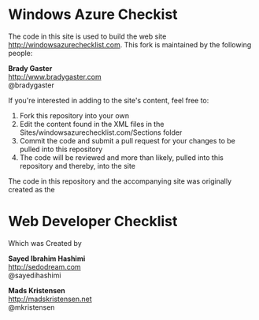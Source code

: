 ﻿# Windows Azure Checkist

The code in this site is used to build the web site http://windowsazurechecklist.com. This fork is maintained by the following people:

**Brady Gaster**  
http://www.bradygaster.com   
@bradygaster

If you're interested in adding to the site's content, feel free to:

1. Fork this repository into your own
1. Edit the content found in the XML files in the Sites/windowsazurechecklist.com/Sections folder
1. Commit the code and submit a pull request for your changes to be pulled into this repository
1. The code will be reviewed and more than likely, pulled into this repository and thereby, into the site

The code in this repository and the accompanying site was originally created as the 

# Web Developer Checklist

Which was Created by

**Sayed Ibrahim Hashimi**  
http://sedodream.com   
@sayedihashimi

**Mads Kristensen**  
http://madskristensen.net  
@mkristensen